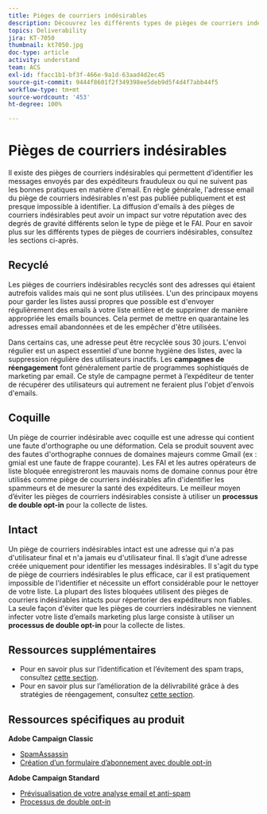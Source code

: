 ```yaml
---
title: Pièges de courriers indésirables
description: Découvrez les différents types de pièges de courriers indésirables.
topics: Deliverability
jira: KT-7050
thumbnail: kt7050.jpg
doc-type: article
activity: understand
team: ACS
exl-id: ffacc1b1-bf3f-466e-9a1d-63aad4d2ec45
source-git-commit: 9444f8601f2f349398ee5deb9d5f4d4f7abb44f5
workflow-type: tm+mt
source-wordcount: '453'
ht-degree: 100%

---
```


# Pièges de courriers indésirables

Il existe des pièges de courriers indésirables qui permettent d’identifier les messages envoyés par des expéditeurs frauduleux ou qui ne suivent pas les bonnes pratiques en matière d&#39;email. En règle générale, l&#39;adresse email du piège de courriers indésirables n&#39;est pas publiée publiquement et est presque impossible à identifier. La diffusion d&#39;emails à des pièges de courriers indésirables peut avoir un impact sur votre réputation avec des degrés de gravité différents selon le type de piège et le FAI. Pour en savoir plus sur les différents types de pièges de courriers indésirables, consultez les sections ci-après.

## Recyclé

Les pièges de courriers indésirables recyclés sont des adresses qui étaient autrefois valides mais qui ne sont plus utilisées. L&#39;un des principaux moyens pour garder les listes aussi propres que possible est d&#39;envoyer régulièrement des emails à votre liste entière et de supprimer de manière appropriée les emails bounces. Cela permet de mettre en quarantaine les adresses email abandonnées et de les empêcher d&#39;être utilisées.

Dans certains cas, une adresse peut être recyclée sous 30 jours. L&#39;envoi régulier est un aspect essentiel d&#39;une bonne hygiène des listes, avec la suppression régulière des utilisateurs inactifs. Les **campagnes de réengagement** font généralement partie de programmes sophistiqués de marketing par email. Ce style de campagne permet à l’expéditeur de tenter de récupérer des utilisateurs qui autrement ne feraient plus l&#39;objet d&#39;envois d&#39;emails.

## Coquille

Un piège de courrier indésirable avec coquille est une adresse qui contient une faute d&#39;orthographe ou une déformation. Cela se produit souvent avec des fautes d&#39;orthographe connues de domaines majeurs comme Gmail (ex : gmial est une faute de frappe courante). Les FAI et les autres opérateurs de liste bloquée enregistreront les mauvais noms de domaine connus pour être utilisés comme piège de courriers indésirables afin d&#39;identifier les spammeurs et de mesurer la santé des expéditeurs. Le meilleur moyen d’éviter les pièges de courriers indésirables consiste à utiliser un **processus de double opt-in** pour la collecte de listes.

## Intact

Un piège de courriers indésirables intact est une adresse qui n&#39;a pas d&#39;utilisateur final et n&#39;a jamais eu d&#39;utilisateur final. Il s’agit d’une adresse créée uniquement pour identifier les messages indésirables. Il s&#39;agit du type de piège de courriers indésirables le plus efficace, car il est pratiquement impossible de l&#39;identifier et nécessite un effort considérable pour le nettoyer de votre liste. La plupart des listes bloquées utilisent des pièges de courriers indésirables intacts pour répertorier des expéditeurs non fiables. La seule façon d&#39;éviter que les pièges de courriers indésirables ne viennent infecter votre liste d’emails marketing plus large consiste à utiliser un **processus de double opt-in** pour la collecte de listes.

## Ressources supplémentaires

* Pour en savoir plus sur l’identification et l’évitement des spam traps, consultez [cette section](/help/additional-resources/all-about-spam-traps.md).
* Pour en savoir plus sur l’amélioration de la délivrabilité grâce à des stratégies de réengagement, consultez [cette section](/help/additional-resources/re-engagement.md).

## Ressources spécifiques au produit

**Adobe Campaign Classic**

* [SpamAssassin](https://experienceleague.adobe.com/docs/campaign-classic/using/sending-messages/deliverability-management/spamassassin.html?lang=fr-FR#using-spamassassin)
* [Création d’un formulaire d’abonnement avec double opt-in](https://experienceleague.adobe.com/docs/campaign-classic/using/designing-content/web-forms/use-cases--web-forms.html?lang=fr-FR#create-a-subscription--form-with-double-opt-in)

**Adobe Campaign Standard**

* [Prévisualisation de votre analyse email et anti-spam](https://experienceleague.adobe.com/docs/campaign-standard-learn/tutorials/designing-content/email-designer/preview-your-email.html?lang=fr#designing-content)
* [Processus de double opt-in](https://experienceleague.adobe.com/docs/campaign-standard/using/communication-channels/landing-pages/setting-up-a-double-opt-in-process.html?lang=fr#communication-channels)
